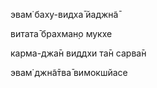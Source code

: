 эвам̇ баху-видха̄ йаджн̃а̄

витата̄ брахман̣о мукхе

карма-джа̄н виддхи та̄н сарва̄н

эвам̇ джн̃а̄тва̄ вимокшйасе